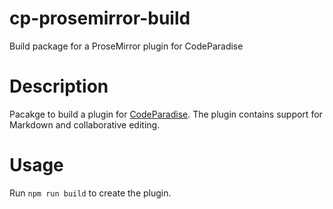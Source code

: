 # cp-prosemirror-build
Build package for a ProseMirror plugin for CodeParadise

# Description
Pacakge to build a plugin for [CodeParadise](https://github.com/ErikOnBike/CodeParadise). The plugin contains support for Markdown and collaborative editing.

# Usage
Run `npm run build` to create the plugin.
